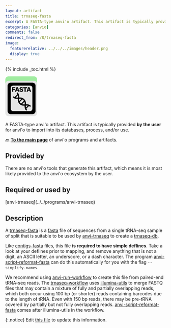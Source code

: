 ```yaml
---
layout: artifact
title: trnaseq-fasta
excerpt: A FASTA-type anvi'o artifact. This artifact is typically provided by the user for anvi'o to import into its databases, process, and/or use.
categories: [anvio]
comments: false
redirect_from: /8/trnaseq-fasta
image:
  featurerelative: ../../../images/header.png
  display: true
---
```



{% include _toc.html %}


<img src="../../images/icons/FASTA.png" alt="FASTA" style="width:100px; border:none" />

A FASTA-type anvi'o artifact. This artifact is typically provided **by the user** for anvi'o to import into its databases, process, and/or use.

🔙 **[To the main page](../../)** of anvi'o programs and artifacts.

## Provided by


There are no anvi'o tools that generate this artifact, which means it is most likely provided to the anvi'o ecosystem by the user.


## Required or used by


<p style="text-align: left" markdown="1"><span class="artifact-r">[anvi-trnaseq](../../programs/anvi-trnaseq)</span></p>


## Description

A <span class="artifact-n">[trnaseq-fasta](/help/8/artifacts/trnaseq-fasta)</span> is a <span class="artifact-n">[fasta](/help/8/artifacts/fasta)</span> file of sequences from a single tRNA-seq sample of split that is suitable to be used by <span class="artifact-p">[anvi-trnaseq](/help/8/programs/anvi-trnaseq)</span> to create a <span class="artifact-n">[trnaseq-db](/help/8/artifacts/trnaseq-db)</span>.

Like <span class="artifact-n">[contigs-fasta](/help/8/artifacts/contigs-fasta)</span> files, this file **is required to have simple deflines**. Take a look at your deflines prior to mapping, and remove anything that is not a digit, an ASCII letter, an underscore, or a dash character. The program <span class="artifact-p">[anvi-script-reformat-fasta](/help/8/programs/anvi-script-reformat-fasta)</span> can do this automatically for you with the flag `--simplify-names`.

We recommend using <span class="artifact-p">[anvi-run-workflow](/help/8/programs/anvi-run-workflow)</span> to create this file from paired-end tRNA-seq reads. The [trnaseq-workflow](../../workflows/trnaseq/) uses [illumina-utils](https://github.com/merenlab/illumina-utils) to merge FASTQ files that may contain a mixture of fully and partially overlapping reads, which both occur using 100 bp (or shorter) reads containing barcodes due to the length of tRNA. Even with 150 bp reads, there may be pre-tRNA covered by partially but not fully overlapping reads. <span class="artifact-p">[anvi-script-reformat-fasta](/help/8/programs/anvi-script-reformat-fasta)</span> comes after illumina-utils in the workflow.


{:.notice}
Edit [this file](https://github.com/merenlab/anvio/tree/master/anvio/docs/artifacts/trnaseq-fasta.md) to update this information.

